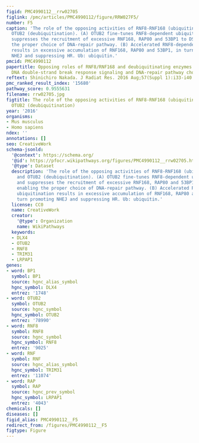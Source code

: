 ```yaml
---
figid: PMC4990112__rrw02705
figlink: /pmc/articles/PMC4990112/figure/RRW027F5/
number: F5
caption: 'The role of the opposing activities of RNF8-RNF168 (ubiquitination) and
  OTUB2 (deubiquitination). (A) OTUB2 fine-tunes RNF8-dependent ubiquitination and
  suppresses the recruitment of excessive RNF168, RAP80 and 53BP1 to DSB sites, enabling
  the proper choice of DNA-repair pathway. (B) Accelerated RNF8-dependent ubiquitination
  results in excessive accumulation of RNF168, RAP80 and 53BP1, in turn promoting
  NHEJ and suppressing HR. Ub: ubiquitin.'
pmcid: PMC4990112
papertitle: Opposing roles of RNF8/RNF168 and deubiquitinating enzymes in ubiquitination-dependent
  DNA double-strand break response signaling and DNA-repair pathway choice.
reftext: Shinichiro Nakada. J Radiat Res. 2016 Aug;57(Suppl 1):i33-i40.
pmc_ranked_result_index: '15680'
pathway_score: 0.9555631
filename: rrw02705.jpg
figtitle: The role of the opposing activities of RNF8-RNF168 (ubiquitination) and
  OTUB2 (deubiquitination)
year: '2016'
organisms:
- Mus musculus
- Homo sapiens
ndex: ''
annotations: []
seo: CreativeWork
schema-jsonld:
  '@context': https://schema.org/
  '@id': https://pfocr.wikipathways.org/figures/PMC4990112__rrw02705.html
  '@type': Dataset
  description: 'The role of the opposing activities of RNF8-RNF168 (ubiquitination)
    and OTUB2 (deubiquitination). (A) OTUB2 fine-tunes RNF8-dependent ubiquitination
    and suppresses the recruitment of excessive RNF168, RAP80 and 53BP1 to DSB sites,
    enabling the proper choice of DNA-repair pathway. (B) Accelerated RNF8-dependent
    ubiquitination results in excessive accumulation of RNF168, RAP80 and 53BP1, in
    turn promoting NHEJ and suppressing HR. Ub: ubiquitin.'
  license: CC0
  name: CreativeWork
  creator:
    '@type': Organization
    name: WikiPathways
  keywords:
  - DLX4
  - OTUB2
  - RNF8
  - TRIM31
  - LRPAP1
genes:
- word: BP1
  symbol: BP1
  source: hgnc_alias_symbol
  hgnc_symbol: DLX4
  entrez: '1748'
- word: OTUB2
  symbol: OTUB2
  source: hgnc_symbol
  hgnc_symbol: OTUB2
  entrez: '78990'
- word: RNF8
  symbol: RNF8
  source: hgnc_symbol
  hgnc_symbol: RNF8
  entrez: '9025'
- word: RNF
  symbol: RNF
  source: hgnc_alias_symbol
  hgnc_symbol: TRIM31
  entrez: '11074'
- word: RAP
  symbol: RAP
  source: hgnc_prev_symbol
  hgnc_symbol: LRPAP1
  entrez: '4043'
chemicals: []
diseases: []
figid_alias: PMC4990112__F5
redirect_from: /figures/PMC4990112__F5
figtype: Figure
---
```

